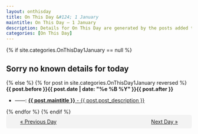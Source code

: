 ```yaml
---
layout: onthisday
title: On This Day &#124; 1 January
maintitle: On This Day — 1 January
description: Details for On This Day are generated by the posts added to the website so the content is subject to changes/updates over time.
categories: [On This Day]
---
```


{% if site.categories.OnThisDay1January == null %}
<h2>Sorry no known details for today</h2>
{% else %}
{% for post in site.categories.OnThisDay1January reversed %}
<strong>{{ post.before }}{{ post.date | date: "%e %B %Y" }}{{ post.after }}</strong>
<ul>
<li> ——: <a class="{{ post.class }}" href="{{ post.url }}"><strong>{{ post.maintitle }}</strong> - {{ post.post_description }}</a></li>
</ul>
{% endfor %}
{% endif %}
<br />
<div style="background-color: #f3f3f3; padding: 10px; border-radius: 5px; text-align: center; display: flex; justify-content: space-evenly;">
<a href="/onthisday/12/12-31">« Previous Day</a>
<span style="visibility:hidden;">[ Visit Leap Year February 29 ]</span>
<a href="/onthisday/01/01-02">Next Day »</a>
</div>
